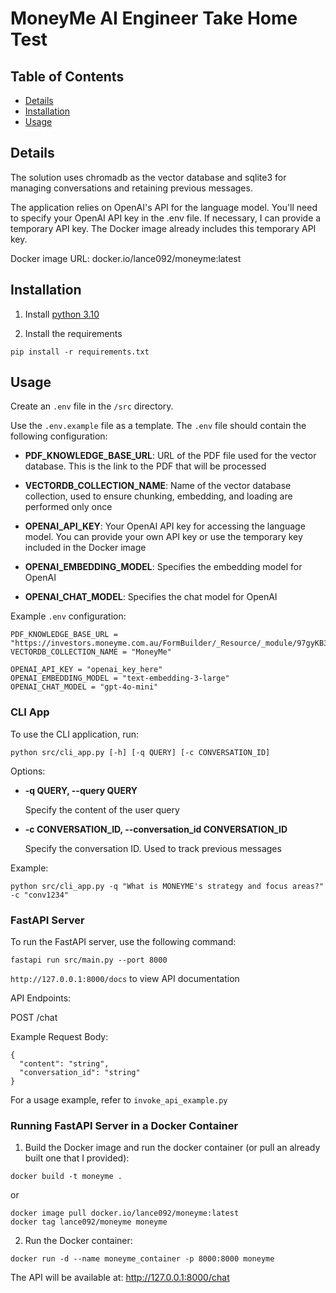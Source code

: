# MoneyMe AI Engineer Take Home Test

## Table of Contents
* [Details](#details)
* [Installation](#installation)
* [Usage](#usage)

## Details

The solution uses chromadb as the vector database and sqlite3 for managing conversations and retaining previous messages.

The application relies on OpenAI's API for the language model. You'll need to specify your OpenAI API key in the .env file. If necessary, I can provide a temporary API key. The Docker image already includes this temporary API key.

Docker image URL: docker.io/lance092/moneyme:latest

## Installation

1. Install [python 3.10](https://www.python.org/downloads/)

2. Install the requirements

```
pip install -r requirements.txt
```

## Usage

Create an `.env` file in the `/src` directory.

Use the `.env.example` file as a template. The `.env` file should contain the following configuration:

- **PDF_KNOWLEDGE_BASE_URL**: URL of the PDF file used for the vector database. This is the link to the PDF that will be processed

- **VECTORDB_COLLECTION_NAME**: Name of the vector database collection, used to ensure chunking, embedding, and loading are performed only once

- **OPENAI_API_KEY**: Your OpenAI API key for accessing the language model. You can provide your own API key or use the temporary key included in the Docker image

- **OPENAI_EMBEDDING_MODEL**: Specifies the embedding model for OpenAI

- **OPENAI_CHAT_MODEL**: Specifies the chat model for OpenAI

Example `.env` configuration:
```
PDF_KNOWLEDGE_BASE_URL = "https://investors.moneyme.com.au/FormBuilder/_Resource/_module/97gyKB3QKE2GPtoH0CRNvg/files/1H24_Interim_Report_and_Results.pdf"
VECTORDB_COLLECTION_NAME = "MoneyMe"

OPENAI_API_KEY = "openai_key_here"
OPENAI_EMBEDDING_MODEL = "text-embedding-3-large"
OPENAI_CHAT_MODEL = "gpt-4o-mini"
```

### CLI App

To use the CLI application, run:

`python src/cli_app.py [-h] [-q QUERY] [-c CONVERSATION_ID]`

Options:
- **-q QUERY, --query QUERY**

  Specify the content of the user query

- **-c CONVERSATION_ID, --conversation_id CONVERSATION_ID**

  Specify the conversation ID. Used to track previous messages

Example:

`python src/cli_app.py -q "What is MONEYME's strategy and focus areas?" -c "conv1234"`

### FastAPI Server

To run the FastAPI server, use the following command:

`fastapi run src/main.py --port 8000`

`http://127.0.0.1:8000/docs` to view API documentation

API Endpoints:

POST /chat

Example Request Body:

```
{
  "content": "string",
  "conversation_id": "string"
}
```

For a usage example, refer to `invoke_api_example.py`

### Running FastAPI Server in a Docker Container

1. Build the Docker image and run the docker container (or pull an already built one that I provided):

```
docker build -t moneyme .
```

or

```
docker image pull docker.io/lance092/moneyme:latest
docker tag lance092/moneyme moneyme
```

2. Run the Docker container:

```
docker run -d --name moneyme_container -p 8000:8000 moneyme
```

The API will be available at: http://127.0.0.1:8000/chat